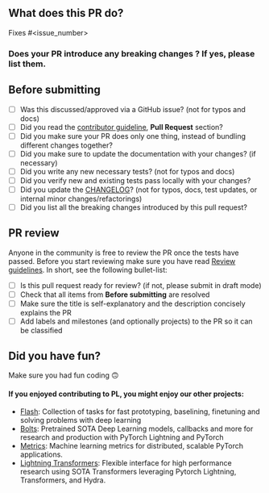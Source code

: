 ## What does this PR do?

<!--
Please include a summary of the change and which issue is fixed.
 Please also include relevant motivation and context.
 List any dependencies that are required for this change.

If we didn't discuss your PR in Github issues there's a high chance it will not be merged.

The following links the related issue to the PR (https://docs.github.com/en/free-pro-team@latest/github/managing-your-work-on-github/linking-a-pull-request-to-an-issue#linking-a-pull-request-to-an-issue-using-a-keyword)
-->
Fixes #<issue_number>

### Does your PR introduce any breaking changes ? If yes, please list them.

<!-- For CHANGELOG separate each item in the unreleased section by a blank line to reduce collisions -->

## Before submitting
- [ ] Was this discussed/approved via a GitHub issue? (not for typos and docs)
- [ ] Did you read the [contributor guideline](https://github.com/PyTorchLightning/pytorch-lightning/blob/master/.github/CONTRIBUTING.md), **Pull Request** section?
- [ ] Did you make sure your PR does only one thing, instead of bundling different changes together?
- [ ] Did you make sure to update the documentation with your changes? (if necessary)
- [ ] Did you write any new necessary tests? (not for typos and docs)
- [ ] Did you verify new and existing tests pass locally with your changes?
- [ ] Did you update the [CHANGELOG](https://github.com/PyTorchLightning/pytorch-lightning/blob/master/CHANGELOG.md)? (not for typos, docs, test updates, or internal minor changes/refactorings)
- [ ] Did you list all the breaking changes introduced by this pull request?

<!-- For CHANGELOG separate each item in the unreleased section by a blank line to reduce collisions -->

## PR review
Anyone in the community is free to review the PR once the tests have passed.
Before you start reviewing make sure you have read [Review guidelines](https://github.com/PyTorchLightning/pytorch-lightning/wiki/Review-guidelines). In short, see the following bullet-list:

 - [ ] Is this pull request ready for review? (if not, please submit in draft mode)
 - [ ] Check that all items from **Before submitting** are resolved
 - [ ] Make sure the title is self-explanatory and the description concisely explains the PR
 - [ ] Add labels and milestones (and optionally projects) to the PR so it can be classified

## Did you have fun?
Make sure you had fun coding 🙃

<!-- For CHANGELOG separate each item in the unreleased section by a blank line to reduce collisions -->

#### If you enjoyed contributing to PL, you might enjoy our other projects:

- [Flash](https://github.com/PyTorchLightning/lightning-flash): Collection of tasks for fast prototyping, baselining, finetuning and solving problems with deep learning
- [Bolts](https://github.com/PyTorchLightning/lightning-bolts): Pretrained SOTA Deep Learning models, callbacks and more for research and production with PyTorch Lightning and PyTorch
- [Metrics](https://github.com/PyTorchLightning/metrics): Machine learning metrics for distributed, scalable PyTorch applications.
- [Lightning Transformers](https://github.com/PyTorchLightning/lightning-transformers): Flexible interface for high performance research using SOTA Transformers leveraging Pytorch Lightning, Transformers, and Hydra.
